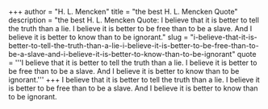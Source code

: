 +++
author = "H. L. Mencken"
title = "the best H. L. Mencken Quote"
description = "the best H. L. Mencken Quote: I believe that it is better to tell the truth than a lie. I believe it is better to be free than to be a slave. And I believe it is better to know than to be ignorant."
slug = "i-believe-that-it-is-better-to-tell-the-truth-than-a-lie-i-believe-it-is-better-to-be-free-than-to-be-a-slave-and-i-believe-it-is-better-to-know-than-to-be-ignorant"
quote = '''I believe that it is better to tell the truth than a lie. I believe it is better to be free than to be a slave. And I believe it is better to know than to be ignorant.'''
+++
I believe that it is better to tell the truth than a lie. I believe it is better to be free than to be a slave. And I believe it is better to know than to be ignorant.
